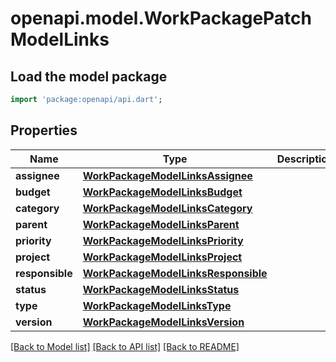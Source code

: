 # openapi.model.WorkPackagePatchModelLinks

## Load the model package
```dart
import 'package:openapi/api.dart';
```

## Properties
Name | Type | Description | Notes
------------ | ------------- | ------------- | -------------
**assignee** | [**WorkPackageModelLinksAssignee**](WorkPackageModelLinksAssignee.md) |  | [optional] 
**budget** | [**WorkPackageModelLinksBudget**](WorkPackageModelLinksBudget.md) |  | [optional] 
**category** | [**WorkPackageModelLinksCategory**](WorkPackageModelLinksCategory.md) |  | [optional] 
**parent** | [**WorkPackageModelLinksParent**](WorkPackageModelLinksParent.md) |  | [optional] 
**priority** | [**WorkPackageModelLinksPriority**](WorkPackageModelLinksPriority.md) |  | [optional] 
**project** | [**WorkPackageModelLinksProject**](WorkPackageModelLinksProject.md) |  | [optional] 
**responsible** | [**WorkPackageModelLinksResponsible**](WorkPackageModelLinksResponsible.md) |  | [optional] 
**status** | [**WorkPackageModelLinksStatus**](WorkPackageModelLinksStatus.md) |  | [optional] 
**type** | [**WorkPackageModelLinksType**](WorkPackageModelLinksType.md) |  | [optional] 
**version** | [**WorkPackageModelLinksVersion**](WorkPackageModelLinksVersion.md) |  | [optional] 

[[Back to Model list]](../README.md#documentation-for-models) [[Back to API list]](../README.md#documentation-for-api-endpoints) [[Back to README]](../README.md)


